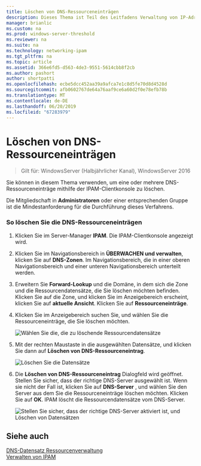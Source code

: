 ```yaml
---
title: Löschen von DNS-Ressourceneinträgen
description: Dieses Thema ist Teil des Leitfadens Verwaltung von IP-Adressverwaltung (IPAM) in Windows Server 2016.
manager: brianlic
ms.custom: na
ms.prod: windows-server-threshold
ms.reviewer: na
ms.suite: na
ms.technology: networking-ipam
ms.tgt_pltfrm: na
ms.topic: article
ms.assetid: 366e6fd5-d563-4de3-9551-5614cbb8f2cb
ms.author: pashort
author: shortpatti
ms.openlocfilehash: ecbe5dcc452aa39a9afca7e1c8d5fe70d8d4528d
ms.sourcegitcommit: afb0602767de64a76aaf9ce6a60d2f0e78efb78b
ms.translationtype: MT
ms.contentlocale: de-DE
ms.lasthandoff: 06/20/2019
ms.locfileid: "67283979"
---
```

# <a name="delete-dns-resource-records"></a>Löschen von DNS-Ressourceneinträgen

>Gilt für: WindowsServer (Halbjährlicher Kanal), WindowsServer 2016

Sie können in diesem Thema verwenden, um eine oder mehrere DNS-Ressourceneinträge mithilfe der IPAM-Clientkonsole zu löschen.  
  
Die Mitgliedschaft in **Administratoren** oder einer entsprechenden Gruppe ist die Mindestanforderung für die Durchführung dieses Verfahrens.  
  
### <a name="to-delete-dns-resource-records"></a>So löschen Sie die DNS-Ressourceneinträgen  
  
1.  Klicken Sie im Server-Manager **IPAM**. Die IPAM-Clientkonsole angezeigt wird.  
  
2.  Klicken Sie im Navigationsbereich in **ÜBERWACHEN und verwalten**, klicken Sie auf **DNS-Zonen**.  Im Navigationsbereich, die in einer oberen Navigationsbereich und einer unteren Navigationsbereich unterteilt werden.  
  
3.  Erweitern Sie **Forward-Lookup** und die Domäne, in dem sich die Zone und die Ressourcendatensätze, die Sie löschen möchten befinden. Klicken Sie auf die Zone, und klicken Sie im Anzeigebereich erscheint, klicken Sie auf **aktuelle Ansicht**. Klicken Sie auf **Ressourceneinträge**.  
  
4.  Klicken Sie im Anzeigebereich suchen Sie, und wählen Sie die Ressourceneinträge, die Sie löschen möchten.  
  
    ![Wählen Sie die, die zu löschende Ressourcendatensätze](../../media/Delete-DNS-Resource-Records/ipam_DeleteRR_01.jpg)  
  
5.  Mit der rechten Maustaste in die ausgewählten Datensätze, und klicken Sie dann auf **Löschen von DNS-Ressourceneintrag**.  
  
    ![Löschen Sie die Datensätze](../../media/Delete-DNS-Resource-Records/ipam_DeleteRR_02.jpg)  
  
6.  Die **Löschen von DNS-Ressourceneintrag** Dialogfeld wird geöffnet. Stellen Sie sicher, dass der richtige DNS-Server ausgewählt ist. Wenn sie nicht der Fall ist, klicken Sie auf **DNS-Server** , und wählen Sie den Server aus dem Sie die Ressourceneinträge löschen möchten. Klicken Sie auf **OK**. IPAM löscht die Ressourcendatensätze vom DNS-Server.  
  
    ![Stellen Sie sicher, dass der richtige DNS-Server aktiviert ist, und Löschen von Datensätzen](../../media/Delete-DNS-Resource-Records/ipam_DeleteRR_03.jpg)  
  
## <a name="see-also"></a>Siehe auch  
[DNS-Datensatz Ressourcenverwaltung](DNS-Resource-Record-Management.md)  
[Verwalten von IPAM](Manage-IPAM.md)  
  


